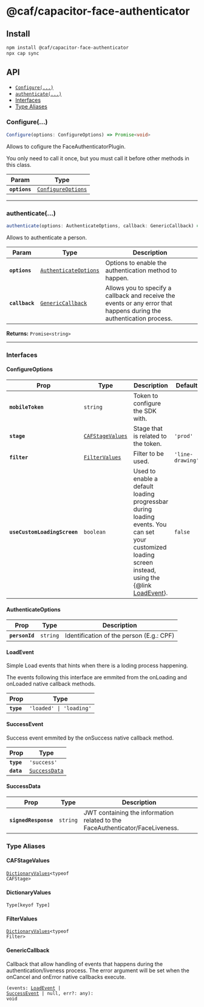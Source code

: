 # @caf/capacitor-face-authenticator

## Install

```bash
npm install @caf/capacitor-face-authenticator
npx cap sync
```

## API

<docgen-index>

* [`Configure(...)`](#configure)
* [`authenticate(...)`](#authenticate)
* [Interfaces](#interfaces)
* [Type Aliases](#type-aliases)

</docgen-index>

<docgen-api>
<!--Update the source file JSDoc comments and rerun docgen to update the docs below-->

### Configure(...)

```typescript
Configure(options: ConfigureOptions) => Promise<void>
```

Allows to cofigure the FaceAuthenticatorPlugin.

You only need to call it once, but you must call it before other methods in this class.

| Param         | Type                                                          |
| ------------- | ------------------------------------------------------------- |
| **`options`** | <code><a href="#configureoptions">ConfigureOptions</a></code> |

--------------------


### authenticate(...)

```typescript
authenticate(options: AuthenticateOptions, callback: GenericCallback) => Promise<string>
```

Allows to authenticate a person.

| Param          | Type                                                                | Description                                                                                                          |
| -------------- | ------------------------------------------------------------------- | -------------------------------------------------------------------------------------------------------------------- |
| **`options`**  | <code><a href="#authenticateoptions">AuthenticateOptions</a></code> | Options to enable the authentication method to happen.                                                               |
| **`callback`** | <code><a href="#genericcallback">GenericCallback</a></code>         | Allows you to specify a callback and receive the events or any error that happens during the authentication process. |

**Returns:** <code>Promise&lt;string&gt;</code>

--------------------


### Interfaces


#### ConfigureOptions

| Prop                         | Type                                                      | Description                                                                                                                                                                   | Default                     |
| ---------------------------- | --------------------------------------------------------- | ----------------------------------------------------------------------------------------------------------------------------------------------------------------------------- | --------------------------- |
| **`mobileToken`**            | <code>string</code>                                       | Token to configure the SDK with.                                                                                                                                              |                             |
| **`stage`**                  | <code><a href="#cafstagevalues">CAFStageValues</a></code> | Stage that is related to the token.                                                                                                                                           | <code>'prod'</code>         |
| **`filter`**                 | <code><a href="#filtervalues">FilterValues</a></code>     | Filter to be used.                                                                                                                                                            | <code>'line-drawing'</code> |
| **`useCustomLoadingScreen`** | <code>boolean</code>                                      | Used to enable a default loading progressbar during loading events. You can set your customized loading screen instead, using the {@link <a href="#loadevent">LoadEvent</a>}. | <code>false</code>          |


#### AuthenticateOptions

| Prop           | Type                | Description                              |
| -------------- | ------------------- | ---------------------------------------- |
| **`personId`** | <code>string</code> | Identification of the person (E.g.: CPF) |


#### LoadEvent

Simple Load events that hints when there is a loding process happening.

The events following this interface are emmited from the onLoading and onLoaded
native callback methods.

| Prop       | Type                               |
| ---------- | ---------------------------------- |
| **`type`** | <code>'loaded' \| 'loading'</code> |


#### SuccessEvent

Success event emmited by the onSuccess native callback method.

| Prop       | Type                                                |
| ---------- | --------------------------------------------------- |
| **`type`** | <code>'success'</code>                              |
| **`data`** | <code><a href="#successdata">SuccessData</a></code> |


#### SuccessData

| Prop                 | Type                | Description                                                                   |
| -------------------- | ------------------- | ----------------------------------------------------------------------------- |
| **`signedResponse`** | <code>string</code> | JWT containing the information related to the FaceAuthenticator/FaceLiveness. |


### Type Aliases


#### CAFStageValues

<code><a href="#dictionaryvalues">DictionaryValues</a>&lt;typeof CAFStage&gt;</code>


#### DictionaryValues

<code>Type[keyof Type]</code>


#### FilterValues

<code><a href="#dictionaryvalues">DictionaryValues</a>&lt;typeof Filter&gt;</code>


#### GenericCallback

Callback that allow handling of events that happens during the authentication/liveness process.
The error argument will be set when the onCancel and onError native callbacks execute.

<code>(events: <a href="#loadevent">LoadEvent</a> | <a href="#successevent">SuccessEvent</a> | null, err?: any): void</code>

</docgen-api>
